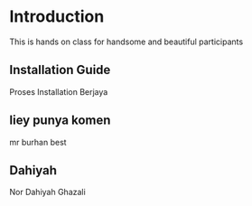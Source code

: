 # Introduction
This is hands on class for handsome and beautiful participants

## Installation Guide
Proses Installation Berjaya

## liey punya komen
mr burhan best


## Dahiyah
Nor Dahiyah Ghazali
